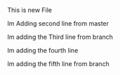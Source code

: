 
This is new File

Im Adding second line from master

Im adding the Third line from branch

Im adding the fourth line

Im adding the fifth line from branch

